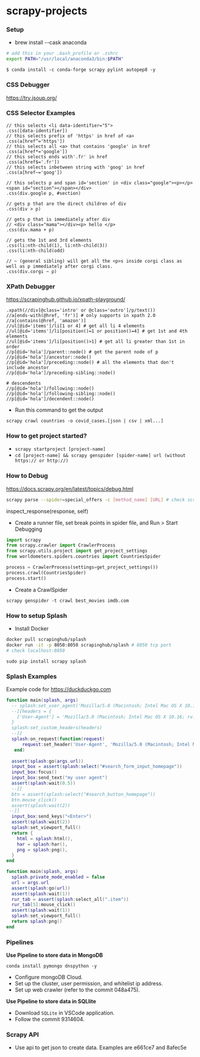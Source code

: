 # scrapy-projects

### Setup
- brew install --cask anaconda
```sh
# add this in your .bash_profile or .zshrc
export PATH="/usr/local/anaconda3/bin:$PATH"
```

```console
$ conda install -c conda-forge scrapy pylint autopep8 -y
```

### CSS Debugger
https://try.jsoup.org/


### CSS Selector Examples
```console
// this selects <li data-identifier="5">
.css([data-identifier]) 
// this selects prefix of 'https' in href of <a>
.css(a[href^='https']) 
// this selects all <a> that contains 'google' in href
.css(a[href*='google']) 
// this selects ends with'.fr' in href
.css(a[href$='.fr']) 
// this selects inbetween string with 'goog' in href
.css(a[href~='goog']) 

// this selects p and span id='section' in <div class="google"><p></p><span id="section"></span></div>
.css(div.google p, #section)

// gets p that are the direct children of div
.css(div > p)

// gets p that is immediately after div
// <div class="mama"></div><p> hello </p>
.css(div.mama + p)

// gets the 1st and 3rd elements
.css(li:nth-child(1), li:nth-child(3))
.css(li:nth-child(odd)

// ~ (general sibling) will get all the <p>s inside corgi class as well as p immediately after corgi class.
.css(div.corgi ~ p)
```

### XPath Debugger
https://scrapinghub.github.io/xpath-playground/

```
.xpath(//div[@class='intro' or @class='outro']/p/text())
//a[ends-with(@href, 'fr')] # only supports in xpath 2.0
//a[contains(@href, 'amazon')]
//ul[@id='items']/li[1 or 4] # get all li 4 elements
//ul[@id='items']/li[position()=1 or position()=4] # get 1st and 4th elements
//ul[@id='items']/li[position()>1] # get all li greater than 1st in order
//p[@id='hola']/parent::node() # get the parent node of p
//p[@id='hola']/ancestor::node()
//p[@id='hola']/preceding::node() # all the elements that don't include ancestor
//p[@id='hola']/preceding-sibling::node()

# descendents
//p[@id='hola']/following::node()
//p[@id='hola']/following-sibling::node()
//p[@id='hola']/decendent::node()
```

- Run this command to get the output
```console
scrapy crawl countries -o covid_cases.[json | csv | xml...]
```

### How to get project started?
- `scrapy startproject [project-name]`
- `cd [project-name] && scrapy genspider [spider-name] url (without https:// or http://)`

### How to Debug
https://docs.scrapy.org/en/latest/topics/debug.html

```sh
scrapy parse --spider=special_offers -c [method_name] [URL] # check scrapy parse -help for more details
```

inspect_response(response, self)

* Create a runner file, set break points in spider file, and Run > Start Debugging
```py
import scrapy
from scrapy.crawler import CrawlerProcess
from scrapy.utils.project import get_project_settings
from worldometers.spiders.countries import CountriesSpider

process = CrawlerProcess(settings=get_project_settings())
process.crawl(CountriesSpider)
process.start()
```

* Create a CrawlSpider
```
scrapy genspider -t crawl best_movies imdb.com
```

### How to setup Splash
- Install Docker
```sh
docker pull scrapinghub/splash
docker run -it -p 8050:8050 scrapinghub/splash # 8050 tcp port
# check localhost:8050
```

```console
sudo pip install scrapy splash
```

### Splash Examples
Example code for https://duckduckgo.com
```lua
function main(splash, args)
  -- splash:set_user_agent('Mozilla/5.0 (Macintosh; Intel Mac OS X 10.16; rv:84.0) Gecko/20100101 Firefox/84.0')
  --[[headers = {
    ['User-Agent'] = 'Mozilla/5.0 (Macintosh; Intel Mac OS X 10.16; rv:84.0) Gecko/20100101 Firefox/84.0'
  }
  splash:set_custom_headers(headers)
  --]]
  splash:on_request(function(request)
      request:set_header('User-Agent', 'Mozilla/5.0 (Macintosh; Intel Mac OS X 10.16; rv:84.0) Gecko/20100101 Firefox/84.0')
   end)
  
  assert(splash:go(args.url))
  input_box = assert(splash:select("#search_form_input_homepage"))
  input_box:focus()
  input_box:send_text("my user agent")
  assert(splash:wait(0.5))
  --[[
  btn = assert(splash:select("#search_button_homepage"))
  btn.mouse_click()
  assert(splash:wait(2))
 --]]
  input_box:send_keys("<Enter>")
  assert(splash:wait(2))
  splash:set_viewport_full()
  return {
    html = splash:html(),
    har = splash:har(),
    png = splash:png(),
  }
end

function main(splash, args)
  splash.private_mode_enabled = false 
  url = args.url
  assert(splash:go(url))
  assert(splash:wait(1))
  rur_tab = assert(splash:select_all(".item"))
  rur_tab[5]:mouse_click()
  assert(splash:wait(1))
  splash:set_viewport_full()
  return splash:png()
end
```

### Pipelines

**Use Pipeline to store data in MongoDB**
```console
conda install pymongo dnspython -y
```
- Configure mongoDB Cloud.
- Set up the cluster, user permission, and whitelist ip address.
- Set up web crawler (refer to the commit 048a475).

**Use Pipeline to store data in SQLlite**
- Download `SQLite` in VSCode application.
- Follow the commit 9314604.

### Scrapy API
- Use api to get json to create data. Examples are e661ce7 and 8afec5e
